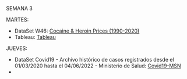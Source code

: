 SEMANA 3

MARTES:

* DataSet W46: [Cocaine & Heroin Prices (1990-2020)](https://data.world/makeovermonday/2022w46/workspace/file?filename=Cocaine+and+Heroin+Prices.xlsx)
* Tableau: [Tableau]((https://laurita911.github.io/infovis/s3/tableaus3.html))

JUEVES:
* DataSet Covid19 - Archivo histórico de casos registrados desde el 01/03/2020 hasta el 04/06/2022 - Ministerio de Salud: [Covid19-MSN](https://sisa.msal.gov.ar/datos/descargas/covid-19/files/Covid19Casos.zip)
* 
